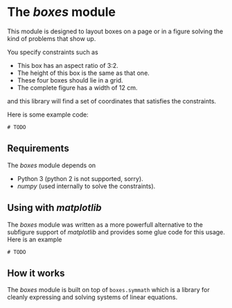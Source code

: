 # The *boxes* module

This module is designed to layout boxes on a page or in a figure solving the
kind of problems that show up.

You specify constraints such as

- This box has an aspect ratio of 3:2.
- The height of this box is the same as that one.
- These four boxes should lie in a grid.
- The complete figure has a width of 12 cm.

and this library will find a set of coordinates that satisfies the constraints.

Here is some example code:

    # TODO

## Requirements

The *boxes* module depends on

- Python 3 (python 2 is not supported, sorry).
- *numpy* (used internally to solve the constraints).

## Using with *matplotlib*

The *boxes* module was written as a more powerfull alternative to the subfigure
support of *matplotlib* and provides some glue code for this usage. Here is an
example

    # TODO

## How it works

The *boxes* module is built on top of `boxes.symmath` which is a library for
cleanly expressing and solving systems of linear equations.
